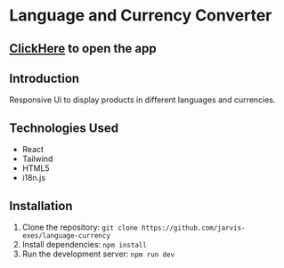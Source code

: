 # Language and Currency Converter

## [ClickHere](https://language-currency.vercel.app/) to open the app

## Introduction

Responsive Ui to display products in different languages and currencies.

## Technologies Used

- React
- Tailwind
- HTML5
- i18n.js

## Installation

1. Clone the repository: `git clone https://github.com/jarvis-exes/language-currency`
2. Install dependencies: `npm install`
3. Run the development server: `npm run dev`
